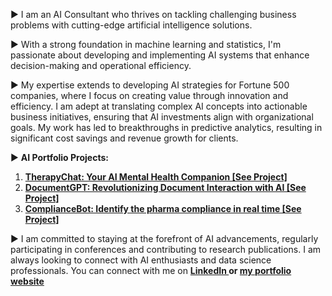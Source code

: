► I am an AI Consultant who thrives on tackling challenging business problems with cutting-edge artificial intelligence solutions. 

► With a strong foundation in machine learning and statistics, I'm passionate about developing and implementing AI systems that enhance decision-making and operational efficiency.

► My expertise extends to developing AI strategies for Fortune 500 companies, where I focus on creating value through innovation and efficiency. I am adept at translating complex AI concepts into actionable business initiatives, ensuring that AI investments align with organizational goals. My work has led to breakthroughs in predictive analytics, resulting in significant cost savings and revenue growth for clients.

► <b>AI Portfolio Projects: </b>
1. <b><a href="https://aafazai.com/therapychat/">TherapyChat: Your AI Mental Health Companion [See Project]</a> </b>
2. <b><a href="https://aafazai.com/document-gpt/">DocumentGPT: Revolutionizing Document Interaction with AI [See Project]</a> </b>
3. <b><a href="https://aafazai.com/compliance-bot/">ComplianceBot: Identify the pharma compliance in real time [See Project]</a> </b> 

<!--
**aafaz/aafaz** is a ✨ _special_ ✨ repository because its `README.md` (this file) appears on your GitHub profile.

Here are some ideas to get you started:

- 🔭 I’m currently working on ...
- 🌱 I’m currently learning ...
- 👯 I’m looking to collaborate on ...
- 🤔 I’m looking for help with ...
- 💬 Ask me about ...
- 📫 How to reach me: ...
- 😄 Pronouns: ...
- ⚡ Fun fact: ...
-->
► I am committed to staying at the forefront of AI advancements, regularly participating in conferences and contributing to research publications. I am always looking to connect with AI enthusiasts and data science professionals. You can connect with me on <b><a href="https://www.linkedin.com/in/aafazilahi/"> LinkedIn <b> </a>  or <a href="https://aafazai.com/services"> my portfolio website</a> </b> 

